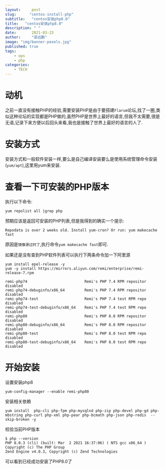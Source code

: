 ```yaml
---
layout:     post 
slug:      "centos-install-php"
subtitle:   "centos安装php8.0"
title:   "centos安装php8.0"
description: " "
date:       2021-03-23
author:     "梁远鹏"
image: "img/banner-pexels.jpg"
published: true
tags:
    - ops
    - php
categories: 
    - TECH
---  
```


# 动机  

之前一直没有接触PHP的经验,需要安装PHP是由于要搭建`Flarum`论坛,找了一圈,类似这种论坛的实现都是PHP做的,虽然PHP是世界上最好的语言,但我不太需要,很是无语,记录下来方便以后回头来看,我也是接触了世界上最好的语言的人了.  

# 安装方式  

安装方式和一般软件安装一样,要么是自己编译安装要么是使用系统管理命令安装(`yum/apt`),这里用yum来安装.  

# 查看一下可安装的PHP版本  

执行以下命令:  
```shell
yum repolist all |grep php
```  

预期应该是返回可安装的PHP列表,但是我得到的确实一个提示:  
```
Repodata is over 2 weeks old. Install yum-cron? Or run: yum makecache fast
```  

原因是`镜像源过时了`,执行命令`yum makecache fast`即可.

如果还是没有查到PHP软件列表可以执行下两条命令加一下阿里源  
```shell
yum install epel-release -y
yum -y install https://mirrors.aliyun.com/remi/enterprise/remi-release-7.rpm
```  

```shell
remi-php74                          Remi's PHP 7.4 RPM repositor disabled
remi-php74-debuginfo/x86_64         Remi's PHP 7.4 RPM repositor disabled
remi-php74-test                     Remi's PHP 7.4 test RPM repo disabled
remi-php74-test-debuginfo/x86_64    Remi's PHP 7.4 test RPM repo disabled
remi-php80                          Remi's PHP 8.0 RPM repositor disabled
remi-php80-debuginfo/x86_64         Remi's PHP 8.0 RPM repositor disabled
remi-php80-test                     Remi's PHP 8.0 test RPM repo disabled
remi-php80-test-debuginfo/x86_64    Remi's PHP 8.0 test RPM repo disabled
```  

# 开始安装  

设置安装php8  
```shell
yum-config-manager --enable remi-php80
```  

安装相关依赖  
```shell
yum install  php-cli php-fpm php-mysqlnd php-zip php-devel php-gd php-mbstring php-curl php-xml php-pear php-bcmath php-json php-redis  --skip-broken -y
```  

校验当前PHP版本  
```
$ php --version
PHP 8.0.3 (cli) (built: Mar  2 2021 16:37:06) ( NTS gcc x86_64 )
Copyright (c) The PHP Group
Zend Engine v4.0.3, Copyright (c) Zend Technologies
```  

可以看到已经成功安装了PHP8.0了